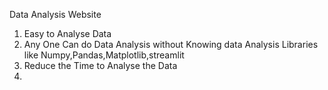 Data Analysis Website

1. Easy to Analyse Data
2. Any One Can do Data Analysis without Knowing data Analysis Libraries like Numpy,Pandas,Matplotlib,streamlit
3. Reduce the Time to Analyse the Data
4. 
